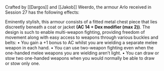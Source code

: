 Crafted by [[Dargos]] and [[Jakob]] Weerdo, the armour Arlo received in Session 27 has the following effects:

Eminently stylish, this armour consists of a fitted metal chest piece that lies discreetly beneath a coat or jacket **(AC 14 + Dex modifier (max 2))**.
The design is such to enable multi-weapon fighting, providing freedom of movement along with easy access to weapons through various buckles and belts: 
• You gain a +1 bonus to AC whilst you are wielding a separate melee weapon in each hand. 
• You can use two-weapon fighting even when the one-handed melee weapons you are wielding aren’t light.
• You can draw or stow two one-handed weapons when you would normally be able to draw or stow only one.